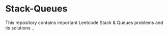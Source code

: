 # Stack-Queues
This repository contains important  Leetcode Stack &amp; Queues problems and its solutions ..
